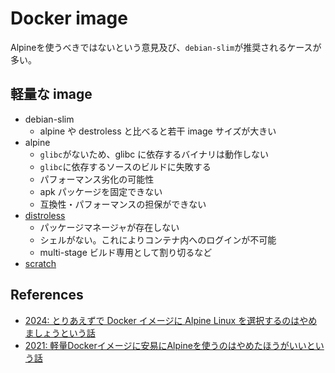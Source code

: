 # Docker image

Alpineを使うべきではないという意見及び、`debian-slim`が推奨されるケースが多い。

## 軽量な image

- debian-slim
  - alpine や destroless と比べると若干 image サイズが大きい
- alpine
  - `glibc`がないため、glibc に依存するバイナリは動作しない
  - `glibc`に依存するソースのビルドに失敗する
  - パフォーマンス劣化の可能性
  - apk パッケージを固定できない
  - 互換性・パフォーマンスの担保ができない
- [distroless](https://github.com/GoogleContainerTools/distroless)
  - パッケージマネージャが存在しない
  - シェルがない。これによりコンテナ内へのログインが不可能
  - multi-stage ビルド専用として割り切るなど
- [scratch](https://hub.docker.com/_/scratch/)

## References

- [2024: とりあえずで Docker イメージに Alpine Linux を選択するのはやめましょうという話](https://engineering.nifty.co.jp/blog/26586)
- [2021: 軽量Dockerイメージに安易にAlpineを使うのはやめたほうがいいという話](https://blog.inductor.me/entry/alpine-not-recommended)
